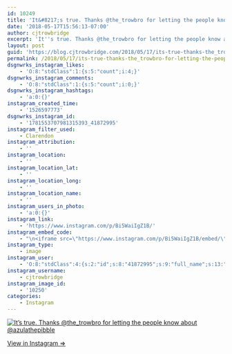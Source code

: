 ```yaml
---
id: 10249
title: 'It&#8217;s true. Thanks @the_trowbro for letting the people know about @azulathepibble'
date: '2018-05-17T15:56:13-07:00'
author: cjtrowbridge
excerpt: 'It''s true. Thanks @the_trowbro for letting the people know about @azulathepibble'
layout: post
guid: 'https://blog.cjtrowbridge.com/2018/05/17/its-true-thanks-the_trowbro-for-letting-the-people-know-about-azulathepibble/'
permalink: /2018/05/17/its-true-thanks-the_trowbro-for-letting-the-people-know-about-azulathepibble/
dsgnwrks_instagram_likes:
    - 'O:8:"stdClass":1:{s:5:"count";i:4;}'
dsgnwrks_instagram_comments:
    - 'O:8:"stdClass":1:{s:5:"count";i:0;}'
dsgnwrks_instagram_hashtags:
    - 'a:0:{}'
instagram_created_time:
    - '1526597773'
dsgnwrks_instagram_id:
    - '1781553707981315393_41872995'
instagram_filter_used:
    - Clarendon
instagram_attribution:
    - ''
instagram_location:
    - ''
instagram_location_lat:
    - ''
instagram_location_long:
    - ''
instagram_location_name:
    - ''
instagram_users_in_photo:
    - 'a:0:{}'
instagram_link:
    - 'https://www.instagram.com/p/Bi5WaiIgZ1B/'
instagram_embed_code:
    - "\n<iframe src=\"https://www.instagram.com/p/Bi5WaiIgZ1B/embed/\" width=\"612\" height=\"710\" frameborder=\"0\" scrolling=\"no\" allowtransparency=\"true\" class=\"insta-image-embed\"></iframe>\n"
instagram_type:
    - image
instagram_user:
    - 'O:8:"stdClass":4:{s:2:"id";s:8:"41872995";s:9:"full_name";s:13:"CJ Trowbridge";s:15:"profile_picture";s:141:"https://scontent.cdninstagram.com/vp/f708ff53c279f1837541e07836a542d3/5B912C1C/t51.2885-19/s150x150/13724650_1188772791164794_142557231_a.jpg";s:8:"username";s:12:"cjtrowbridge";}'
instagram_username:
    - cjtrowbridge
instagram_image_id:
    - '10250'
categories:
    - Instagram
---
```


[![It’s true. Thanks @the_trowbro for letting the people know about @azulathepibble](https://blog.cjtrowbridge.com/wp-content/uploads/2018/05/1526597773-1-1.jpg)](https://www.instagram.com/p/Bi5WaiIgZ1B/)

[View in Instagram ⇒](https://www.instagram.com/p/Bi5WaiIgZ1B/)